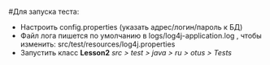 #Для запуска теста: 

<ul>
<li>Настроить config.properties (указать адрес/логин/пароль к БД)</li>
<li>Файл лога пишется по умолчанию в logs/log4j-application.log  , чтобы изменить: src/test/resources/log4j.properties</li>
<li>Запустить класс <b>Lesson2</b>  <i>src > test > java > ru > otus > Tests</i></li>
</ul>


